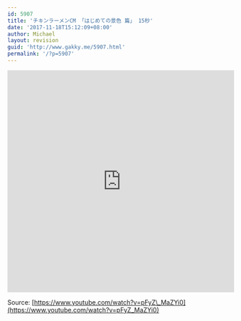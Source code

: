 ```yaml
---
id: 5907
title: 'チキンラーメンCM 「はじめての景色 篇」 15秒'
date: '2017-11-18T15:12:09+08:00'
author: Michael
layout: revision
guid: 'http://www.gakky.me/5907.html'
permalink: '/?p=5907'
---
```


<iframe allowfullscreen="allowfullscreen" frameborder="0" height="498" loading="lazy" src="http://player.youku.com/embed/XMzE2NjI2MzM4MA==" width="510"></iframe>

Source: [https://www.youtube.com/watch?v=pFyZ\_MaZYi0](https://www.youtube.com/watch?v=pFyZ_MaZYi0)